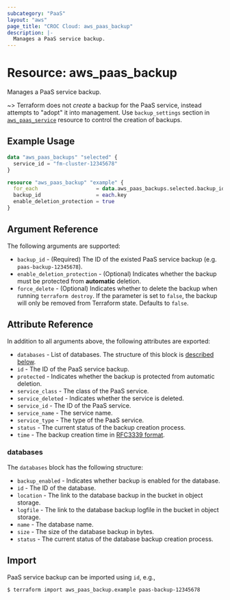 ```yaml
---
subcategory: "PaaS"
layout: "aws"
page_title: "CROC Cloud: aws_paas_backup"
description: |-
  Manages a PaaS service backup.
---
```


[RFC3339 format]: https://datatracker.ietf.org/doc/html/rfc3339#section-5.8
[timeouts]: https://www.terraform.io/docs/configuration/blocks/resources/syntax.html#operation-timeouts

# Resource: aws_paas_backup

Manages a PaaS service backup.

~> Terraform does not _create_ a backup for the PaaS service, instead attempts to "adopt" it into management.
Use `backup_settings` section in [`aws_paas_service`](paas_service.html.markdown) resource to control the creation of backups.

## Example Usage

```terraform
data "aws_paas_backups" "selected" {
  service_id = "fm-cluster-12345678"
}

resource "aws_paas_backup" "example" {
  for_each                   = data.aws_paas_backups.selected.backup_ids
  backup_id                  = each.key
  enable_deletion_protection = true
}
```

## Argument Reference

The following arguments are supported:

* `backup_id` - (Required) The ID of the existed PaaS service backup (e.g. `paas-backup-12345678`).
* `enable_deletion_protection` - (Optional) Indicates whether the backup must be protected from **automatic** deletion.
* `force_delete` -  (Optional) Indicates whether to delete the backup when running `terraform destroy`.
  If the parameter is set to `false`, the backup will only be removed from Terraform state. Defaults to `false`.

## Attribute Reference

In addition to all arguments above, the following attributes are exported:

* `databases` - List of databases. The structure of this block is [described below](#databases).
* `id` - The ID of the PaaS service backup.
* `protected` -  Indicates whether the backup is protected from automatic deletion.
* `service_class` - The class of the PaaS service.
* `service_deleted` - Indicates whether the service is deleted.
* `service_id` - The ID of the PaaS service.
* `service_name` - The service name.
* `service_type` - The type of the PaaS service.
* `status` - The current status of the backup creation process.
* `time` - The backup creation time in [RFC3339 format].

### databases

The `databases` block has the following structure:

* `backup_enabled` - Indicates whether backup is enabled for the database.
* `id` - The ID of the database.
* `location` - The link to the database backup in the bucket in object storage.
* `logfile` - The link to the database backup logfile in the bucket in object storage.
* `name` - The database name.
* `size` - The size of the database backup in bytes.
* `status` - The current status of the database backup creation process.

## Import

PaaS service backup can be imported using `id`, e.g.,

```
$ terraform import aws_paas_backup.example paas-backup-12345678
```

